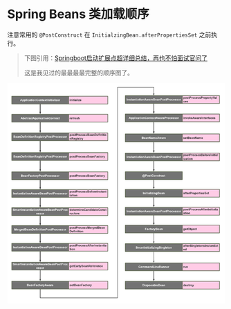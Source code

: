 # Spring Beans 类加载顺序

注意常用的 `@PostConstruct` 在 `InitialzingBean.afterPropertiesSet` 之前执行。

> 下图引用：[Springboot启动扩展点超详细总结，再也不怕面试官问了](https://segmentfault.com/a/1190000023033670)
>
> 这是我见过的最最最最完整的顺序图了。

![1.jpg](.asset/bVbIOgm-0733734.png)

